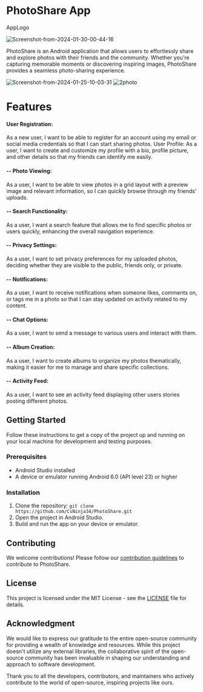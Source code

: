 # PhotoShare App
AppLogo

<img src="https://i.ibb.co/sPCgqTY/Screenshot-from-2024-01-30-00-44-16.png" alt="Screenshot-from-2024-01-30-00-44-16" border="0">

PhotoShare is an Android application that allows users to effortlessly share and explore photos with their friends and the community. Whether you're capturing memorable moments or discovering inspiring images, PhotoShare provides a seamless photo-sharing experience.

<img src="https://i.ibb.co/MSqv8Ms/Screenshot-from-2024-01-25-10-03-31.png" alt="Screenshot-from-2024-01-25-10-03-31" border="0">
<img src="https://i.ibb.co/jR416m1/2photo.png" alt="2photo" border="0">

# Features

#### User Registration:
As a new user, I want to be able to register for an account using my email or social media credentials so that I can start sharing photos.
User Profile:
As a user, I want to create and customize my profile with a bio, profile picture, and other details so that my friends can identify me easily.
#### -- Photo Viewing:
As a user, I want to be able to view photos in a grid layout with a preview image and relevant information, so I can quickly browse through my friends' uploads.
#### -- Search Functionality:
As a user, I want a search feature that allows me to find specific photos or users quickly, enhancing the overall navigation experience.
#### -- Privacy Settings:
As a user, I want to set privacy preferences for my uploaded photos, deciding whether they are visible to the public, friends only, or private.
#### -- Notifications:
As a user, I want to receive notifications when someone likes, comments on, or tags me in a photo so that I can stay updated on activity related to my content.
#### -- Chat Options:
As a user, I want to send a message to various users and interact with them.
#### -- Album Creation:
As a user, I want to create albums to organize my photos thematically, making it easier for me to manage and share specific collections.
#### -- Activity Feed:
As a user, I want to see an activity feed displaying other users stories posting different photos.


## Getting Started

Follow these instructions to get a copy of the project up and running on your local machine for development and testing purposes.


### Prerequisites

- Android Studio installed
- A device or emulator running Android 6.0 (API level 23) or higher

### Installation

1. Clone the repository: `git clone https://github.com/CsNinja34/PhotoShare.git`
2. Open the project in Android Studio.
3. Build and run the app on your device or emulator.

## Contributing

We welcome contributions! Please follow our [contribution guidelines](https://github.com/CsNinja34/PhotosharingApp/blob/main/contributions.md) to contribute to PhotoShare.

## License

This project is licensed under the MIT License - see the [LICENSE](LICENSE) file for details.

## Acknowledgment

We would like to express our gratitude to the entire open-source community for providing a wealth of knowledge and resources. While this project doesn't utilize any external libraries, the collaborative spirit of the open-source community has been invaluable in shaping our understanding and approach to software development.

Thank you to all the developers, contributors, and maintainers who actively contribute to the world of open-source, inspiring projects like ours.
